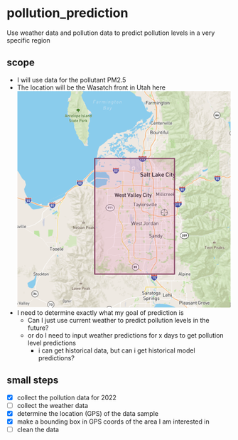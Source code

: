# pollution_prediction
Use weather data and pollution data to predict pollution levels in a very specific region

## scope
- I will use data for the pollutant PM2.5
- The location will be the Wasatch front in Utah here ![here](https://github.com/bpnordin/pollution_prediction/blob/main/area_map.png)
- I need to determine exactly what my goal of prediction is
    - Can I just use current weather to predict pollution levels in the future?
    - or do I need to input weather predictions for x days to get pollution level predictions
        - i can get historical data, but can i get historical model predictions?
        


## small steps
- [x] collect the pollution data for 2022
- [ ] collect the weather data
- [x] determine the location (GPS) of the data sample
- [x] make a bounding box in GPS coords of the area I am interested in
- [ ] clean the data 
